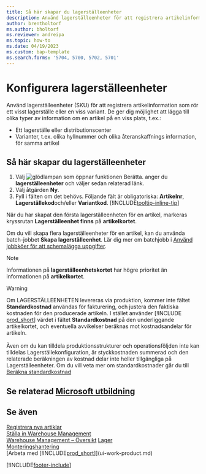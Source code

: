 ```yaml
---
title: Så här skapar du lagerställeenheter
description: Använd lagerställeenheter för att registrera artikelinformation som rör ett visst lagerställe eller en viss variant.
author: brentholtorf
ms.author: bholtorf
ms.reviewer: andreipa
ms.topic: how-to
ms.date: 04/19/2023
ms.custom: bap-template
ms.search.forms: '5704, 5700, 5702, 5701'
---
```


# Konfigurera lagerställeenheter

Använd lagerställeenheter (SKU) för att registrera artikelinformation som rör ett visst lagerställe eller en viss variant. De ger dig möjlighet att lägga till olika typer av information om en artikel på en viss plats, t.ex.:

* Ett lagerställe eller distributionscenter
* Varianter, t.ex. olika hyllnummer och olika återanskaffnings information, för samma artikel  

## Så här skapar du lagerställeenheter  

1. Välj ![glödlampan som öppnar funktionen Berätta.](media/ui-search/search_small.png "Berätta för mig vad du vill göra") anger du **lagerställeenheter** och väljer sedan relaterad länk.  
2. Välj åtgärden **Ny**.  
3. Fyll i fälten om det behövs. Följande fält är obligatoriska: **Artikelnr**, **Lagerställekod**och/eller **Variantkod**. [!INCLUDE[tooltip-inline-tip](includes/tooltip-inline-tip_md.md)]  

När du har skapat den första lagerställeenheten för en artikel, markeras kryssrutan **Lagerställeenhet finns** på **artikelkortet**.  

Om du vill skapa flera lagerställeenheter för en artikel, kan du använda batch-jobbet **Skapa lagerställeenhet**. Lär dig mer om batchjobb i [Använd jobbköer för att schemalägga uppgifter](admin-job-queues-schedule-tasks.md).  

> [!NOTE]  
> Informationen på **lagerställeenhetskortet** har högre prioritet än informationen på **artikelkortet**.

> [!Warning]
> Om LAGERSTÄLLEENHETEN levereras via produktion, kommer inte fältet **Standardkostnad** användas för fakturering, och justera den faktiska kostnaden för den producerade artikeln. I stället använder [!INCLUDE [prod_short](includes/prod_short.md)] värdet i fältet **Standardkostnad** på den underliggande artikelkortet, och eventuella avvikelser beräknas mot kostnadsandelar för artikeln.<br><br>
> Även om du kan tilldela produktionsstrukturer och operationsföljden inte kan tilldelas Lagerställekonfiguration, är styckkostnaden summerad och den relaterade beräkningen av kostnad delar inte heller tillgängliga på Lagerställeenheter. Om du vill veta mer om standardkostnader går du till [Beräkna standardkostnad](finance-about-calculating-standard-cost.md)

## Se relaterad [Microsoft utbildning](/training/modules/control-inventory-multiple-locations/)

## Se även

[Registrera nya artiklar](inventory-how-register-new-items.md)  
[Ställa in Warehouse Management](warehouse-setup-warehouse.md)  
[Warehouse Management – Översikt](design-details-warehouse-management.md)
[Lager](inventory-manage-inventory.md)  
[Monteringshantering](assembly-assemble-items.md)    
[Arbeta med [!INCLUDE[prod_short](includes/prod_short.md)]](ui-work-product.md)  

[!INCLUDE[footer-include](includes/footer-banner.md)]
